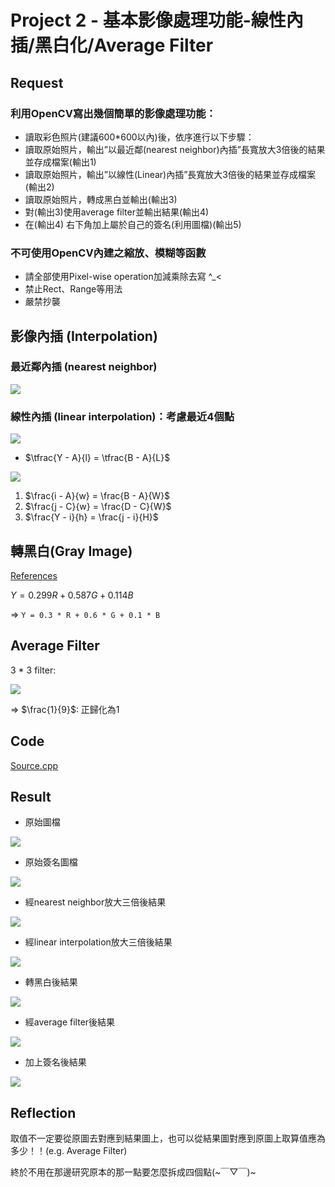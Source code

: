 # Project 2 - 基本影像處理功能-線性內插/黑白化/Average Filter

## Request

### 利用OpenCV寫出幾個簡單的影像處理功能：

* 讀取彩色照片(建議600*600以內)後，依序進行以下步驟：
* 讀取原始照片，輸出”以最近鄰(nearest neighbor)內插”長寬放大3倍後的結果並存成檔案(輸出1)
* 讀取原始照片，輸出”以線性(Linear)內插”長寬放大3倍後的結果並存成檔案(輸出2)
* 讀取原始照片，轉成黑白並輸出(輸出3)
* 對(輸出3)使用average filter並輸出結果(輸出4)
* 在(輸出4) 右下角加上屬於自己的簽名(利用圖檔)(輸出5)

### **不可**使用OpenCV內建之縮放、模糊等函數

* 請全部使用Pixel-wise operation加減乘除去寫 ^_<
* 禁止Rect、Range等用法
* 嚴禁抄襲

## 影像內插 (Interpolation)

### 最近鄰內插 (nearest neighbor)
![](https://1.bp.blogspot.com/-Fkf3JtsLFJ4/WgLV4PrG8PI/AAAAAAAABz8/yEglVQ3S2qQRzx-q5AKjGDmVkzFLZqEBACLcBGAs/s640/Nearest1.png)
### 線性內插 (linear interpolation)：考慮最近4個點

![](https://i.imgur.com/qFL4x32.png)

* $\tfrac{Y - A}{l} = \tfrac{B - A}{L}$

![](https://i.imgur.com/gp3zqBB.png)

1. $\frac{i - A}{w} = \frac{B - A}{W}$
2. $\frac{j -  C}{w} = \frac{D - C}{W}$
3. $\frac{Y - i}{h} = \frac{j - i}{H}$

## 轉黑白(Gray Image)

[References](https://en.wikipedia.org/wiki/Grayscale)

$Y = 0.299R + 0.587G + 0.114B$

=>  `Y = 0.3 * R + 0.6 * G + 0.1 * B`

## Average Filter 

3 * 3 filter: 

![](https://i.imgur.com/IAVS20C.png)

=> $\frac{1}{9}$: 正歸化為1
## Code 

[Source.cpp](https://github.com/w0110/Digital-Image-Processing/blob/master/Project2/Project2/Source.cpp)

## Result
* 原始圖檔

![](x64/Debug/me.png)

* 原始簽名圖檔

![](x64/Debug/signature.png)

* 經nearest neighbor放大三倍後結果

![](x64/Debug/nearestNeighbor.jpg)

* 經linear interpolation放大三倍後結果

![](x64/Debug/linearInterpolation.jpg)

* 轉黑白後結果

![](x64/Debug/gray.jpg)

* 經average filter後結果

![](x64/Debug/average%20filter.jpg)

* 加上簽名後結果

![](x64/Debug/add%20my%20signature.jpg)

## Reflection

取值不一定要從原圖去對應到結果圖上，也可以從結果圖對應到原圖上取算值應為多少！！(e.g. Average Filter)

終於不用在那邊研究原本的那一點要怎麼拆成四個點(~￣▽￣)~